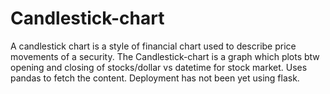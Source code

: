 # Candlestick-chart
A candlestick chart is a style of financial chart used to describe price movements of a security.
The Candlestick-chart is a graph which plots btw opening  and closing of stocks/dollar vs datetime for stock market.
Uses pandas to fetch the content.
Deployment has not been yet using flask.
